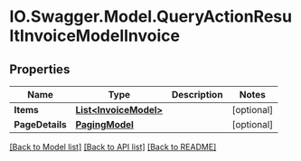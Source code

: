 # IO.Swagger.Model.QueryActionResultInvoiceModelInvoice
## Properties

Name | Type | Description | Notes
------------ | ------------- | ------------- | -------------
**Items** | [**List&lt;InvoiceModel&gt;**](InvoiceModel.md) |  | [optional] 
**PageDetails** | [**PagingModel**](PagingModel.md) |  | [optional] 

[[Back to Model list]](../README.md#documentation-for-models) [[Back to API list]](../README.md#documentation-for-api-endpoints) [[Back to README]](../README.md)

